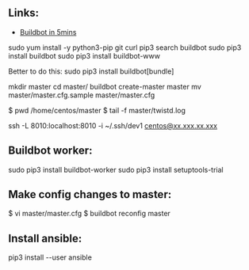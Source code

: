 ## Links:
- [Buildbot in 5mins](https://docs.buildbot.net/current/tutorial/fiveminutes.html#)

sudo yum install -y python3-pip git curl
pip3 search buildbot
sudo pip3 install buildbot
sudo pip3 install buildbot-www

Better to do this:
sudo pip3 install buildbot[bundle]



mkdir master
cd master/
buildbot create-master master
mv master/master.cfg.sample master/master.cfg

$ pwd
/home/centos/master
$ tail -f master/twistd.log 


ssh -L 8010:localhost:8010 -i ~/.ssh/dev1 centos@xx.xxx.xx.xxx


Buildbot worker:
---------------

sudo pip3 install buildbot-worker
sudo pip3 install setuptools-trial


Make config changes to master:
-----------------------------
$ vi master/master.cfg 
$ buildbot reconfig master

Install ansible:
----------------
pip3 install --user ansible
